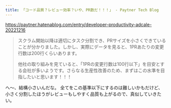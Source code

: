 ```yaml
---
title: 「コード品質？レビュー効率？いや、PR数だ！！！」 - Paytner Tech Blog
---
```


https://paytner.hatenablog.com/entry/developer-productivity-adcale-20221216

> スクラム開始以降は適切にタスク分割でき、PRサイズを小さくできていることが分かりました。しかし、実際にデータを見ると、1PRあたりの変更行数は200行くらいあります。
> 
> 他社の取り組みを見ていると、「1PRの変更行数は100行以下」を目安とする会社が多いようです。さらなる生産性改善のため、まずはこの水準を目指したいと思います！！！

へ〜、結構小さいんだな。
全てをこの基準以下にするのは難しいかもだけど、小さく分割したほうがレビューもしやすく品質も上がるので、真似していきたい。

